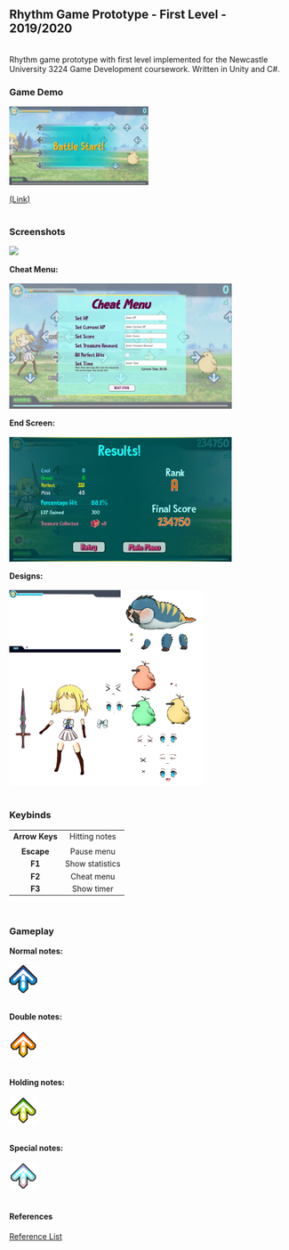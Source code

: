 ## Rhythm Game Prototype - First Level - 2019/2020 
<br />
Rhythm game prototype with first level implemented for the Newcastle University 3224 Game Development coursework. Written in Unity and C#. <br />

### Game Demo
<a href = "https://akeilee.github.io/Rhythm-Prototype-Level/"><img src="https://github.com/Akeilee/Rhythm-Prototype-Level/blob/master/Screenshots/start.PNG" alt = "Game Link" width = "250"></a>

[(Link)](https://akeilee.github.io/Rhythm-Prototype-Level/)<br /><br />


### Screenshots
<a name = "screenshot"><img src="https://github.com/Akeilee/Rhythm-Prototype-Level/blob/master/Screenshots/gameplayGif.gif" width = "400"></a> 

**Cheat Menu:**<br /><br />
<a name = "cheat"><img src="https://github.com/Akeilee/Rhythm-Prototype-Level/blob/master/Screenshots/CheatMenu.PNG" width = "400"></a> 

**End Screen:**<br /><br />
<a name = "endScreen"><img src="https://github.com/Akeilee/Rhythm-Prototype-Level/blob/master/Screenshots/EndScreen.PNG" width = "400"></a> 

**Designs:**<br /><br />
<a name = "design"><img src="https://github.com/Akeilee/Rhythm-Prototype-Level/blob/master/Screenshots/assets.png" width = "350"></a> <br /><br />


### Keybinds
| | |
| :---: | :---: |
|**Arrow Keys**| Hitting notes |
| | |
|**Escape**| Pause menu |
|**F1**| Show statistics |
|**F2**| Cheat menu |
|**F3**| Show timer |
<br />


### Gameplay
**Normal notes:**<br /><br />
<a name = "normal"><img src="https://github.com/Akeilee/Rhythm-Prototype-Level/blob/master/Screenshots/normal.png" width = "50"></a> <br /><br />

**Double notes:**<br /><br />
<a name = "double"><img src="https://github.com/Akeilee/Rhythm-Prototype-Level/blob/master/Screenshots/double.png" width = "50"></a> <br /><br />

**Holding notes:**<br /><br />
<a name = "hold"><img src="https://github.com/Akeilee/Rhythm-Prototype-Level/blob/master/Screenshots/greenHold.png" width = "50"></a> <br /><br />

**Special notes:**<br /><br />
<a name = "special"><img src="https://github.com/Akeilee/Rhythm-Prototype-Level/blob/master/Screenshots/special.png" width = "50"></a> <br /><br />


#### References
[Reference List](https://github.com/Akeilee/Rhythm-Prototype-Level/blob/master/Screenshots/Reference%20List.txt)

